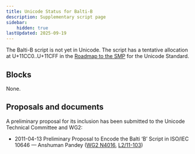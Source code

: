 ```yaml
---
title: Unicode Status for Balti-B
description: Supplementary script page
sidebar:
    hidden: true
lastUpdated: 2025-09-19
---
```


The Balti-B script is not yet in Unicode. The script has a tentative allocation at U+11CC0..U+11CFF in the [Roadmap to the SMP](http://www.unicode.org/roadmaps/smp/) for the Unicode Standard.

## Blocks

None.

## Proposals and documents

A preliminary proposal for its inclusion has been submitted to the Unicode Technical Committee and WG2:
- 2011-04-13 Preliminary Proposal to Encode the Balti ‘B’ Script in ISO/IEC 10646 — Anshuman Pandey ([WG2 N4016](https://www.unicode.org/wg2/docs/n4016.pdf), [L2/11-103](http://www.unicode.org/cgi-bin/GetMatchingDocs.pl?L2/11-103))
